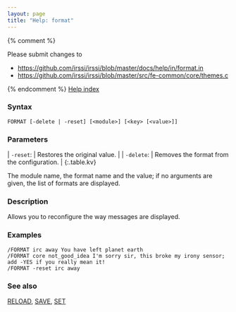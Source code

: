 ```yaml
---
layout: page
title: "Help: format"
---
```


{% comment %}

Please submit changes to
- https://github.com/irssi/irssi/blob/master/docs/help/in/format.in
- https://github.com/irssi/irssi/blob/master/src/fe-common/core/themes.c


{% endcomment %}
[Help index](/documentation/help)

### Syntax ###

<div class="highlight irssisyntax"><pre style="\-\-cmdlen:6ch"><code><span class="synB">FORMAT</span> <span class="syn10">[<span class="syn">-delete</span> | <span class="syn">-reset</span>]</span> <span class="syn10">[<span class="syn09">&lt;module></span>]</span> <span class="syn10">[<span class="syn09">&lt;key></span> <span class="syn14">[<span class="syn13">&lt;value></span>]</span>]</span></code></pre></div>



### Parameters ###


| `-reset`: |      Restores the original value. |
| `-delete`: |     Removes the format from the configuration. |
{:.table.kv}

The module name, the format name and the value; if no arguments are given,
the list of formats are displayed.

### Description ###

Allows you to reconfigure the way messages are displayed.

### Examples ###

    /FORMAT irc away You have left planet earth
    /FORMAT core not_good_idea I'm sorry sir, this broke my irony sensor; add -YES if you really mean it!
    /FORMAT -reset irc away

### See also ###
[RELOAD](/documentation/help/reload), [SAVE](/documentation/help/save), [SET](/documentation/help/set)

